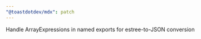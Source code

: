 ```yaml
---
"@toastdotdev/mdx": patch
---
```


Handle ArrayExpressions in named exports for estree-to-JSON conversion
